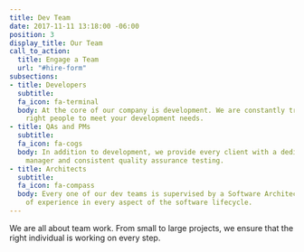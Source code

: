 ```yaml
---
title: Dev Team
date: 2017-11-11 13:18:00 -06:00
position: 3
display_title: Our Team
call_to_action:
  title: Engage a Team
  url: "#hire-form"
subsections:
- title: Developers
  subtitle: 
  fa_icon: fa-terminal
  body: At the core of our company is development. We are constantly training the
    right people to meet your development needs.
- title: QAs and PMs
  subtitle: 
  fa_icon: fa-cogs
  body: In addition to development, we provide every client with a dedicated project
    manager and consistent quality assurance testing.
- title: Architects
  subtitle: 
  fa_icon: fa-compass
  body: Every one of our dev teams is supervised by a Software Architect with years
    of experience in every aspect of the software lifecycle.
---
```


We are all about team work. From small to large projects, we ensure that the right individual is working on every step.